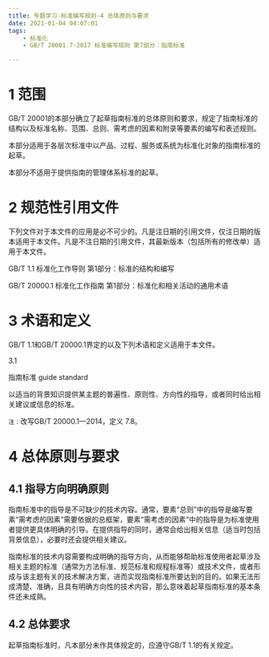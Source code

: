 ```yaml
---
title: 专题学习-标准编写规则-4 总体原则与要求
date: 2021-01-04 04:07:01
tags: 
	- 标准化
	- GB/T 20001.7-2017 标准编写规则 第7部分：指南标准

---
```




# 1 范围

GB/T 20001的本部分确立了起草指南标准的总体原则和要求，规定了指南标准的结构以及标准名称、范围、总则、需考虑的因素和附录等要素的编写和表述规则。

本部分适用于各层次标准中以产品、过程、服务或系统为标准化对象的指南标准的起草。

本部分不适用于提供指南的管理体系标准的起草。

# 2 规范性引用文件

下列文件对于本文件的应用是必不可少的。凡是注日期的引用文件，仅注日期的版本适用于本文件。凡是不注日期的引用文件，其最新版本（包括所有的修改单）适用于本文件。

GB/T 1.1 标准化工作导则 第1部分：标准的结构和编写

GB/T 20000.1 标准化工作指南 第1部分：标准化和相关活动的通用术语

# 3 术语和定义

GB/T 1.1和GB/T 20000.1界定的以及下列术语和定义适用于本文件。

3.1

指南标准 guide standard

以适当的背景知识提供某主题的普遍性、原则性、方向性的指导，或者同时给出相关建议或信息的标准。

`注：`改写GB/T 20000.1—2014，定义 7.8。

# 4 总体原则与要求

## 4.1 指导方向明确原则

指南标准中的指导是不可缺少的技术内容。通常，要素“总则”中的指导是编写要素“需考虑的因素”需要依据的总框架，要素“需考虑的因素“中的指导是为标准使用者提供更具体明确的引导。在提供指导的同时，通常会给出相关信息（适当时包括背景信息），必要时还会提供相关建议。

指南标准的技术内容需要构成明确的指导方向，从而能够帮助标准使用者起草涉及相关主题的标准（通常为方法标准、规范标准和规程标准等）或技术文件，或者形成与该主题有关的技术解决方案，进而实现指南标准所要达到的目的。如果无法形成清楚、准确，且具有明确方向性的技术内容，那么意味着起草指南标准的基本条件还未成熟。

## 4.2 总体要求

起草指南标准时，凡本部分未作具体规定的，应遵守GB/T 1.1的有关规定。